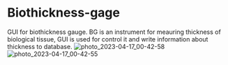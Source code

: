 # Biothickness-gage
GUI for biothickness gauge. BG is an instrument for meauring thickness of biological tissue, GUI is used for control it and write information about thickness to database.
![photo_2023-04-17_00-42-58](https://user-images.githubusercontent.com/114606110/232344118-67b56096-68cd-4dd3-9982-68d00945548a.jpg)
![photo_2023-04-17_00-42-55](https://user-images.githubusercontent.com/114606110/232344126-5bb4ed67-9f31-4d0a-ba26-ea6635f2aee9.jpg)
